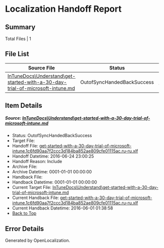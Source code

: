 # <a name='report-top'></a> Localization Handoff Report

## Summary
 Total Files | 1

## File List
 Source File | Status | Details 
 ----------- | ------ | ------- 
 [InTuneDocs\Understand\get-started-with-a-30-day-trial-of-microsoft-intune.md](https://github.com/Microsoft/IntuneDocs-pr/blob/4af13629986e7cef814104f3d1f298eb2be240ac/InTuneDocs/Understand/get-started-with-a-30-day-trial-of-microsoft-intune.md) | OutofSyncHandedBackSuccess | [Details](#26ecc3dfe8816da9f30829901d929af53b1bedc01175)

## Item Details
##### <a name='26ecc3dfe8816da9f30829901d929af53b1bedc01175'></a> Source: [InTuneDocs\Understand\get-started-with-a-30-day-trial-of-microsoft-intune.md](https://github.com/Microsoft/IntuneDocs-pr/blob/4af13629986e7cef814104f3d1f298eb2be240ac/InTuneDocs/Understand/get-started-with-a-30-day-trial-of-microsoft-intune.md)
* Status: OutofSyncHandedBackSuccess
* Target File: 
* Handoff File: [get-started-with-a-30-day-trial-of-microsoft-intune.1c6fd90aa7f2ccc3d184ba852ae809cfe01115ac.ru-ru.xlf](https://github.com/Microsoft/EM.handoff/blob/133eadc38a01c91eef2f50123bf7e70f5ac65629/ol-handoff/Microsoft/IntuneDocs-pr.ru-ru/master/get-started-with-a-30-day-trial-of-microsoft-intune.1c6fd90aa7f2ccc3d184ba852ae809cfe01115ac.ru-ru.xlf)
* Handoff Datetime: 2016-06-24 23:00:25
* Handoff Reason: Include
* Archive File: 
* Archive Datetime: 0001-01-01 00:00:00
* Handback File: 
* Handback Datetime: 0001-01-01 00:00:00
* Current Target File: [InTuneDocs\Understand\get-started-with-a-30-day-trial-of-microsoft-intune.md](https://github.com/Microsoft/IntuneDocs-pr.ru-ru/blob/9ead3d0b9e70bd1346a7120b49ef87f195062c61/InTuneDocs/Understand/get-started-with-a-30-day-trial-of-microsoft-intune.md)
* Current Handback File: [get-started-with-a-30-day-trial-of-microsoft-intune.1c6fd90aa7f2ccc3d184ba852ae809cfe01115ac.ru-ru.xlf](https://github.com/Microsoft/EM.handback/blob/f4c32fc150209d21ec07cf93cfcc58796d1dd904/ol-handback/Microsoft/IntuneDocs-pr.ru-ru/master/get-started-with-a-30-day-trial-of-microsoft-intune.1c6fd90aa7f2ccc3d184ba852ae809cfe01115ac.ru-ru.xlf)
* Current Handback Datetime: 2016-06-01 01:38:58
* [Back to Top](#report-top)


## Error Details

Generated by OpenLocalization.
